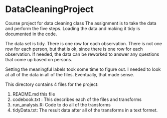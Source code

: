 # DataCleaningProject
Course project for data cleaning class
The assignment is to take the data and perform the five steps.
Loading the data and making it tidy is documented in the code.

The data set is tidy.
There is one row for each observation. There is not one row for each
person, but that is ok, since there is one row for each observation.
If needed, the data can be reworked to answer any questions that come up
based on persons.

Setting the meaningful labels took some time to figure out.
I needed to look at all of the data in all of the files. 
Eventually, that made sense.

This directory contains 4 files for the project:
1) README.md this file
2) codebook.txt : This describes each of the files and transforms
3) run_analysis.R: Code to do all of the transforms
4) tidyData.txt:  The result data after all of the transforms in a text formet.

